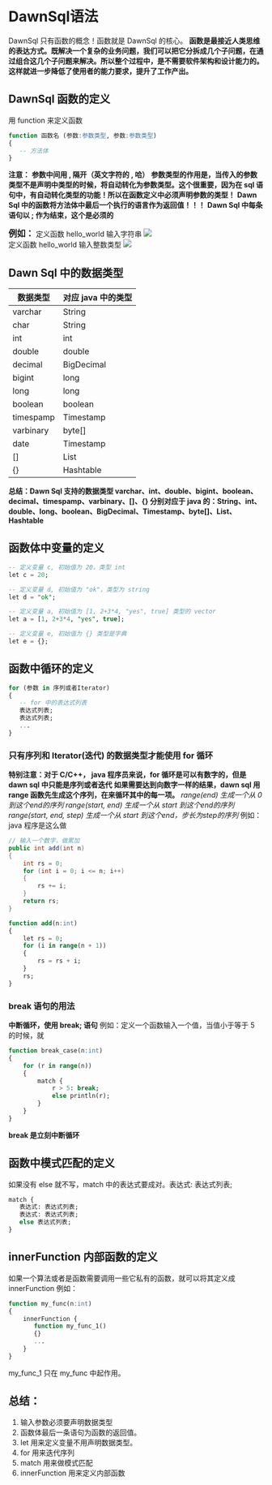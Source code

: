# DawnSql语法
DawnSql 只有函数的概念！函数就是 DawnSql 的核心。
**函数是最接近人类思维的表达方式。既解决一个复杂的业务问题，我们可以把它分拆成几个子问题，在通过组合这几个子问题来解决。所以整个过程中，是不需要软件架构和设计能力的。这样就进一步降低了使用者的能力要求，提升了工作产出。**

## DawnSql 函数的定义
用 function 来定义函数
```sql
function 函数名 (参数:参数类型, 参数:参数类型)
{
   -- 方法体
}
```
**注意：**
**参数中间用 , 隔开（英文字符的 , 哈）**
**参数类型的作用是，当传入的参数类型不是声明中类型的时候，将自动转化为参数类型。这个很重要，因为在 sql 语句中，有自动转化类型的功能！所以在函数定义中必须声明参数的类型！**
**Dawn Sql 中的函数将方法体中最后一个执行的语言作为返回值！！！**
**Dawn Sql 中每条语句以 ; 作为结束，这个是必须的**

<span style="font-size: larger;font-weight: bolder;">例如：</span>
定义函数 hello_world 输入字符串
<img src='/smart_sql_img/dawn_sql_1.jpg'></img>
<br/>
定义函数 hello_world 输入整数类型
<img src='/smart_sql_img/dawn_sql_2.jpg'></img>

## Dawn Sql 中的数据类型

| 数据类型   | 对应 java 中的类型 |
| ------ | ----- |
| varchar | String    |
| char | String    |
| int | int    |
| double | double    |
| decimal | BigDecimal    |
| bigint | long    |
| long | long    |
| boolean | boolean    |
| timespamp | Timestamp    |
| varbinary | byte[]    |
| date | Timestamp    |
| [] | List    |
| {} | Hashtable    |

**总结：Dawn Sql 支持的数据类型 varchar、int、double、bigint、boolean、decimal、timespamp、varbinary、[]、{} 分别对应于 java 的：String、int、double、long、boolean、BigDecimal、Timestamp、byte[]、List、Hashtable**

## 函数体中变量的定义
```sql
-- 定义变量 c, 初始值为 20，类型 int
let c = 20;

-- 定义变量 d, 初始值为 "ok"，类型为 string
let d = "ok";

-- 定义变量 a, 初始值为 [1, 2+3*4, "yes", true] 类型的 vector
let a = [1, 2+3*4, "yes", true];

-- 定义变量 e, 初始值为 {} 类型是字典
let e = {};
```

## 函数中循环的定义
```sql
for (参数 in 序列或者Iterator)
{
   -- for 中的表达式列表
   表达式列表;
   表达式列表;
   ...
}
```
### 只有序列和 Iterator(迭代) 的数据类型才能使用 for 循环

**特别注意：对于 C/C++， java 程序员来说，for 循环是可以有数字的，但是 dawn sql 中只能是序列或者迭代**
**如果需要达到向数字一样的结果，dawn sql 用 range 函数先生成这个序列，在来循环其中的每一项。**
*range(end) 生成一个从 0 到这个end的序列*
*range(start, end) 生成一个从 start 到这个end的序列*
*range(start, end, step) 生成一个从 start 到这个end，步长为step的序列*
例如：
java 程序是这么做

```java
// 输入一个数字，做累加
public int add(int n)
{
    int rs = 0;
    for (int i = 0; i <= n; i++)
    {
        rs += i;
    }
    return rs;
}
```

```sql
function add(n:int)
{
    let rs = 0;
    for (i in range(n + 1))
    {
        rs = rs + i;
    }
    rs;
}
```
### break 语句的用法
**中断循环，使用 break; 语句**
例如：定义一个函数输入一个值，当值小于等于 5 的时候，就
```sql
function break_case(n:int)
{
    for (r in range(n))
    {
        match {
            r > 5: break;
            else println(r);
        }
    }
}
```
**break 是立刻中断循环**

## 函数中模式匹配的定义
如果没有 else 就不写，match 中的表达式要成对。表达式: 表达式列表;
```sql
match {
   表达式: 表达式列表;
   表达式: 表达式列表;
   else 表达式列表;
}
```

## innerFunction 内部函数的定义
如果一个算法或者是函数需要调用一些它私有的函数，就可以将其定义成 innerFunction
例如：
```sql
function my_func(n:int)
{
    innerFunction {
       function my_func_1()
       {}
       ...
    }
}
```
my_func_1 只在 my_func 中起作用。

## 总结：
1. 输入参数必须要声明数据类型
2. 函数体最后一条语句为函数的返回值。
3. let 用来定义变量不用声明数据类型。
4. for 用来迭代序列
5. match 用来做模式匹配
6. innerFunction 用来定义内部函数
